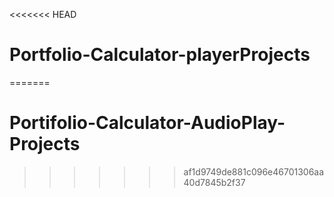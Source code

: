 <<<<<<< HEAD
# Portfolio-Calculator-playerProjects
=======
# Portifolio-Calculator-AudioPlay-Projects
>>>>>>> af1d9749de881c096e46701306aa40d7845b2f37
